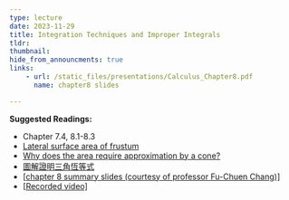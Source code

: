 ```yaml
---
type: lecture
date: 2023-11-29
title: Integration Techniques and Improper Integrals
tldr: 
thumbnail: 
hide_from_announcments: true
links: 
    - url: /static_files/presentations/Calculus_Chapter8.pdf
      name: chapter8 slides

---
```

**Suggested Readings:**
- Chapter 7.4, 8.1-8.3
- [Lateral surface area of frustum](https://mathalino.com/reviewer/derivation-of-formulas/derivation-of-formula-for-lateral-area-of-a-right-circular-cone)
- [Why does the area require approximation by a cone?](https://math.stackexchange.com/questions/1232023/why-is-area-of-a-surface-of-revolution-integral-2-pi-yds-not-dx)
- [圖解證明三角恆等式](https://web.math.sinica.edu.tw/math_media/d253/25312.pdf)
- [[chapter 8 summary slides (courtesy of professor Fu-Chuen Chang)]](/nsysu-calculus1/static_files/presentations/Chap08_Summary.pdf)
- [[Recorded video]](https://youtube.com/playlist?list=PLHNZtBNWQ-84U6sA6XB_DQn5gsPKubJnA&si=s8VqdfTdFJL0hkMN)
